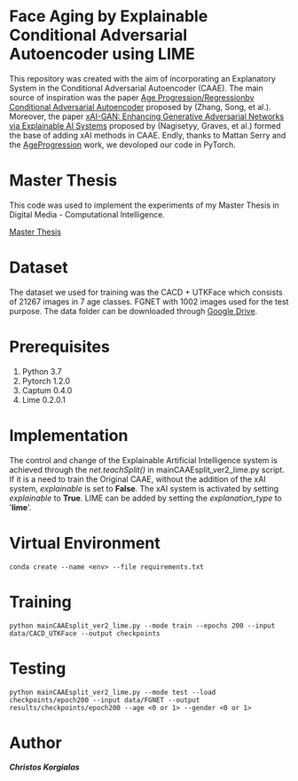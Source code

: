 # Face Aging by Explainable Conditional Adversarial Autoencoder using LIME

This repository was created with the aim of incorporating an Explanatory System in the Conditional Adversarial Autoencoder (CAAE). The main source of inspiration was the paper [Age Progression/Regressionby Conditional Adversarial Autoencoder](https://openaccess.thecvf.com/content_cvpr_2017/html/Zhang_Age_ProgressionRegression_by_CVPR_2017_paper.html) proposed by (Zhang, Song, et al.). Moreover, the paper [xAI-GAN: Enhancing Generative Adversarial Networks via Explainable AI Systems](https://arxiv.org/abs/2002.10438) proposed by (Nagisetyy, Graves, et al.) formed the base of adding xAI methods in CAAE. Endly, thanks to Mattan Serry and the [AgeProgression](https://github.com/mattans/AgeProgression) work, we devoloped our code in PyTorch.

# Master Thesis

This code was used to implement the experiments of my Master Thesis in Digital Media - Computational Intelligence.

[Master Thesis]()

# Dataset

The dataset we used for training was the CACD + UTKFace which consists of 21267 images in 7 age classes. FGNET with 1002 images used for the test purpose. The data folder can be downloaded through [Google Drive](https://drive.google.com/drive/folders/1AvYtsiAiZaO611AMGBK8fSFCqrUlBOOf?usp=sharing).

# Prerequisites

1. Python 3.7
2. Pytorch 1.2.0
3. Captum 0.4.0
4. Lime 0.2.0.1

# Implementation

The control and change of the Explainable Artificial Intelligence system is achieved through the *net.teachSplit()* in mainCAAEsplit_ver2_lime.py script. If it is a need to train the Original CAAE, without the addition of the xAI system, *explainable* is set to **False**. The xAI system is activated by setting *explainable* to **True**. LIME can be added by setting the *explanation_type* to '**lime**'.

# Virtual Environment

```shell
conda create --name <env> --file requirements.txt
```

# Training

```shell
python mainCAAEsplit_ver2_lime.py --mode train --epochs 200 --input data/CACD_UTKFace --output checkpoints
```
# Testing 

```shell
python mainCAAEsplit_ver2_lime.py --mode test --load checkpoints/epoch200 --input data/FGNET --output results/checkpoints/epoch200 --age <0 or 1> --gender <0 or 1>
```

# Author

***Christos Korgialas***
